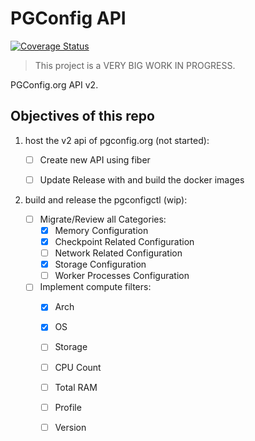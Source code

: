 # PGConfig API

[![Coverage Status](https://coveralls.io/repos/github/pgconfig/api/badge.svg?branch=master)](https://coveralls.io/github/pgconfig/api?branch=master)

> This project is a VERY BIG WORK IN PROGRESS.

PGConfig.org API v2.

## Objectives of this repo

1. host the v2 api of pgconfig.org (not started):

    * [ ] Create new API using fiber
    * [ ] Update Release with and build the docker images


1. build and release the pgconfigctl (wip):

    * [ ] Migrate/Review all Categories:
        * [x] Memory Configuration
        * [x] Checkpoint Related Configuration
        * [ ] Network Related Configuration
        * [x] Storage Configuration
        * [ ] Worker Processes Configuration
    * [ ] Implement compute filters:
        * [x] Arch
        * [x] OS
        * [ ] Storage
        * [ ] CPU Count
        * [ ] Total RAM
        * [ ] Profile
        * [ ] Version

